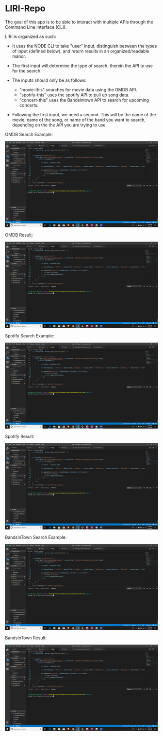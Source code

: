 # LIRI-Repo

The goal of this app is to be able to interact with multiple APIs through the Command Line Interface (CLI).

LIRI is organized as such:

 * It uses the NODE CLI to take "user" input, distinguish between the types of input (defined below), and return results in an organized/readable manor.

 * The first input will determine the type of search, therein the API to use for the search.

 * The inputs should only be as follows:
    - "movie-this" searches for movie data using the OMDB API.
    - "spotify-this" uses the spotify API to pull up song data.
    - "concert-this" uses the Bandsintown API to search for upcoming concerts.

* Following the first input, we need a second. This will be the name of the movie, name of the song, or name of the band you want to search, depending on the the API you are trying to use.

OMDB Search Example:

![OMDB Search](./readme_images/omdbsearch.png)

OMDB Result:

![OMDB Result](./readme_images/omdbresult.png)

Spotify Search Example:

![Spotify Search](./readme_images/spotifysearch.png)

Spotify Result:

![Spotify Result](./readme_images/spotifyresult.png)

BandsInTown Search Example:

![BandsInTown Search](./readme_images/concertsearch.png)

BandsInTown Result:

![BandsInTown Result](./readme_images/concertresult.png)
